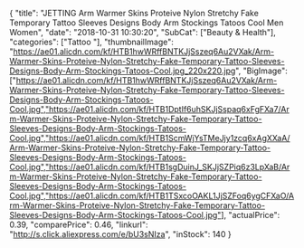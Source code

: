 {
	"title": "JETTING Arm Warmer Skins Proteive Nylon Stretchy Fake Temporary Tattoo Sleeves Designs Body Arm Stockings Tatoos Cool Men Women",
	"date": "2018-10-31 10:30:20",
	"SubCat": ["Beauty & Health"],
	"categories": ["Tattoo "],
	"thumbnailImage": "https://ae01.alicdn.com/kf/HTB1hwWRffBNTKJjSszeq6Au2VXak/Arm-Warmer-Skins-Proteive-Nylon-Stretchy-Fake-Temporary-Tattoo-Sleeves-Designs-Body-Arm-Stockings-Tatoos-Cool.jpg_220x220.jpg",
	"BigImage": ["https://ae01.alicdn.com/kf/HTB1hwWRffBNTKJjSszeq6Au2VXak/Arm-Warmer-Skins-Proteive-Nylon-Stretchy-Fake-Temporary-Tattoo-Sleeves-Designs-Body-Arm-Stockings-Tatoos-Cool.jpg","https://ae01.alicdn.com/kf/HTB1DptIf6uhSKJjSspaq6xFgFXa7/Arm-Warmer-Skins-Proteive-Nylon-Stretchy-Fake-Temporary-Tattoo-Sleeves-Designs-Body-Arm-Stockings-Tatoos-Cool.jpg","https://ae01.alicdn.com/kf/HTB1ScmWjYsTMeJjy1zcq6xAgXXaA/Arm-Warmer-Skins-Proteive-Nylon-Stretchy-Fake-Temporary-Tattoo-Sleeves-Designs-Body-Arm-Stockings-Tatoos-Cool.jpg","https://ae01.alicdn.com/kf/HTB1sgDuinJ_SKJjSZPiq6z3LpXaB/Arm-Warmer-Skins-Proteive-Nylon-Stretchy-Fake-Temporary-Tattoo-Sleeves-Designs-Body-Arm-Stockings-Tatoos-Cool.jpg","https://ae01.alicdn.com/kf/HTB1TSxcoOAKL1JjSZFoq6ygCFXaO/Arm-Warmer-Skins-Proteive-Nylon-Stretchy-Fake-Temporary-Tattoo-Sleeves-Designs-Body-Arm-Stockings-Tatoos-Cool.jpg"],
	"actualPrice": 0.39,
	"comparePrice": 0.46,
	"linkurl": "http://s.click.aliexpress.com/e/bU3sNIza",
	"inStock": 140
}

